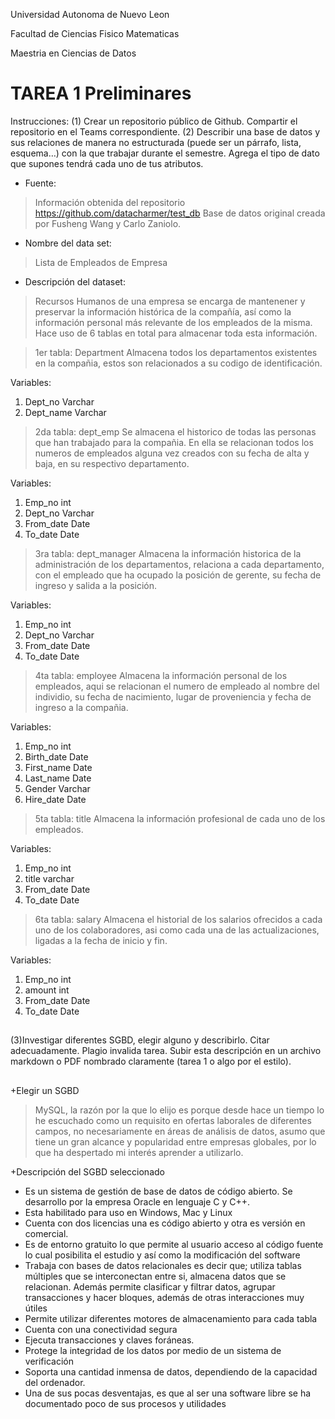 Universidad Autonoma de Nuevo Leon

Facultad de Ciencias Fisico Matematicas

Maestria en Ciencias de Datos

# TAREA 1 Preliminares #

Instrucciones: 
(1) Crear un repositorio público de Github. Compartir el repositorio en el Teams correspondiente.
(2)  Describir una base de datos y sus relaciones de manera no estructurada (puede ser un párrafo, lista, esquema…) con la que trabajar durante el semestre. Agrega el tipo de dato que supones tendrá cada uno de tus atributos. 


- Fuente: 
>Información obtenida del repositorio
 https://github.com/datacharmer/test_db 
            Base de datos original creada por Fusheng Wang y Carlo Zaniolo.

- Nombre del data set:
>Lista de Empleados de Empresa

-	Descripción del dataset:

>Recursos Humanos de una empresa se encarga de mantenener y preservar la información histórica de la compañía, así como la información personal más relevante de los empleados de la misma. Hace uso de 6 tablas en total para almacenar toda esta información.

>1er tabla: Department
 >Almacena todos los departamentos existentes en la compañia, estos son relacionados a su codigo de identificación.

Variables: 
1) Dept_no 	Varchar
2) Dept_name	Varchar

>2da tabla: dept_emp
 >Se almacena el historico de todas las personas que han trabajado para la compañia. En ella se relacionan todos los numeros de empleados alguna vez creados con su fecha de alta y baja, en su respectivo departamento.

Variables:
1) Emp_no	int
2) Dept_no	Varchar
3) From_date	Date
4) To_date	Date  

>3ra tabla: dept_manager
 >Almacena la información historica de la administración de los departamentos, relaciona a cada departamento, con el empleado que ha ocupado la posición de gerente, su fecha de ingreso y salida a la posición.

Variables:
1) Emp_no	int
2) Dept_no	Varchar
3) From_date	Date
4) To_date	Date 

>4ta tabla: employee
 >Almacena la información personal de los empleados, aqui se relacionan el numero de empleado al nombre del individio, su fecha de nacimiento, lugar de proveniencia y fecha de ingreso a la compañia.

Variables:
1) Emp_no	int
2) Birth_date	Date
3) First_name	Date
4) Last_name 	Date 
5) Gender	Varchar 
6) Hire_date	Date
	
>5ta tabla: title
 >Almacena la información profesional de cada uno de los empleados.

Variables:

1) Emp_no     int
2) title	  varchar
3) From_date 	Date
4) To_date   Date 

>6ta tabla: salary
 >Almacena el historial de los salarios ofrecidos a cada uno de los colaboradores, asi como cada una de las actualizaciones, ligadas a la fecha de inicio y fin.

Variables:
1) Emp_no	   int
2) amount	    int
3) From_date   Date
4) To_date     Date 
##
##
##
(3)Investigar diferentes SGBD, elegir alguno y describirlo. Citar adecuadamente. Plagio invalida tarea. Subir esta descripción en un archivo markdown o PDF nombrado claramente (tarea 1 o algo por el estilo).
##
##
+Elegir un SGBD
>MySQL, la razón por la que lo elijo es porque desde hace un tiempo lo he escuchado como un requisito en ofertas laborales de diferentes campos, no  necesariamente en áreas de análisis de datos, asumo que tiene un gran alcance y popularidad entre empresas globales, por lo que ha despertado mi interés aprender a utilizarlo.

+Descripción del SGBD seleccionado
-	Es un sistema de gestión de base de datos de código abierto. Se desarrollo por la empresa Oracle en lenguaje C y C++.
-	 Esta habilitado para uso en Windows, Mac y Linux
-	Cuenta con dos licencias una es código abierto y otra es versión en comercial. 
-	Es de entorno gratuito lo que permite al usuario acceso al código fuente lo cual posibilita el estudio y así como la modificación  del software
-	Trabaja con bases de datos relacionales es decir que; utiliza tablas múltiples que se interconectan entre si, almacena datos que se relacionan. Además permite clasificar y filtrar datos, agrupar transacciones y hacer bloques, además de otras interacciones muy útiles
-	Permite utilizar diferentes motores de almacenamiento para cada tabla
-	Cuenta con una conectividad segura
-	Ejecuta transacciones y claves foráneas.
-	Protege la integridad de los datos por medio de un sistema de verificación
-	Soporta una cantidad inmensa de datos, dependiendo de la capacidad del ordenador.
-	Una de sus pocas desventajas, es que al ser una software libre se ha documentado poco de sus procesos y utilidades
